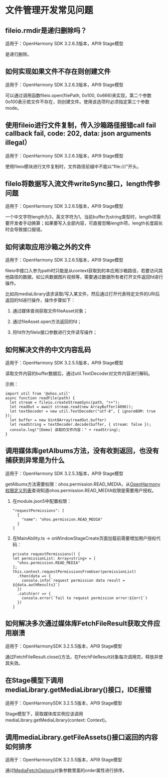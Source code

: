 # 文件管理开发常见问题

## fileio.rmdir是递归删除吗？

适用于：OpenHarmony SDK 3.2.6.3版本，API9 Stage模型

是递归删除。

## 如何实现如果文件不存在则创建文件

适用于：OpenHarmony SDK 3.2.6.3版本，API9 Stage模型

可以通过调用函数fileio.open(filePath, 0o100, 0o666)来实现，第二个参数0o100表示若文件不存在，则创建文件。使用该选项时必须指定第三个参数 mode。

## 使用fileio进行文件复制，传入沙箱路径报错call fail callback fail, code: 202, data: json arguments illegal）

适用于：OpenHarmony SDK 3.2.6.3版本，API9 Stage模型

使用fileio模块进行文件复制时，文件路径前缀中不能以“file:///”开头。

## fileIo将数据写入流文件writeSync接口，length传参问题

适用于：OpenHarmony SDK 3.2.6.5版本，API9 Stage模型

一个中文字符length为3，英文字符为1，当前buffer为string类型时，length项需要开发者手动换算；如果要写入全部内容，可直接忽略length项，length长度超长时会导致接口报错。

## 如何读取应用沙箱之外的文件

适用于：OpenHarmony SDK 3.2.6.5版本，API9 Stage模型

fileio中接口入参为path时只能是从context获取到的本应用沙箱路径，若要访问其他路径的数据，如公共数据图片视频等，需要通过数据所有者打开文件返回fd进行操作。

比如向mediaLibrary请求读取/写入某文件，然后通过打开代表特定文件的URI后返回的fd进行操作，操作步骤如下：

1. 通过媒体查询获取文件fileAsset对象；

2. 通过fileAsset.open方法返回的fd；

3. 将fd作为fileIo接口参数进行文件读写操作；

## 如何解决文件的中文内容乱码

适用于：OpenHarmony SDK 3.2.5.5版本，API9 Stage模型

读取文件内容的buffer数据后，通过util.TextDecoder对文件内容进行解码。

示例：

```
import util from '@ohos.util' 
async function readFile(path) { 
  let stream = fileio.createStreamSync(path, "r+"); 
  let readOut = await stream.read(new ArrayBuffer(4096)); 
  let textDecoder = new util.TextDecoder("utf-8", { ignoreBOM: true }); 
  let buffer = new Uint8Array(readOut.buffer)
  let readString = textDecoder.decode(buffer, { stream: false }); 
  console.log("[Demo] 读取的文件内容：" + readString); 
}
```

## 调用媒体库getAlbums方法，没有收到返回，也没有捕获到异常是为什么

适用于：OpenHarmony SDK 3.2.5.3版本，API9 Stage模型

getAlbums方法需要权限：ohos.permission.READ_MEDIA，从[OpenHarmony权限定义列表](../security/permission-list.md)查询知道ohos.permission.READ_MEDIA权限是需要用户授权。

1. 在module.json5中配置权限：
     
   ```
   "requestPermissions": [
     {
       "name": "ohos.permission.READ_MEDIA"
     }
   ]
   ```

2. 在MainAbility.ts -&gt; onWindowStageCreate页面加载前需要增加用户授权代码：
     
   ```
   private requestPermissions() {
   let permissionList: Array<string> = [
     "ohos.permission.READ_MEDIA"
   ];
   this.context.requestPermissionsFromUser(permissionList)
     .then(data => {
       console.info(`request permission data result = ${data.authResults}`)
     })
     .catch(err => {
       console.error(`fail to request permission error:${err}`)
     })
   }
   ```

## 如何解决多次通过媒体库FetchFileResult获取文件应用崩溃 

适用于：OpenHarmonySDK 3.2.5.5版本，API9 Stage模型

通过FetchFileResult.close()方法，在FetchFileResult对象每次调用完，释放并使其失效。

## 在Stage模型下调用mediaLibrary.getMediaLibrary()接口，IDE报错

适用于：OpenHarmonySDK 3.2.5.5版本，API9 Stage模型

Stage模型下，获取媒体库实例应该调用mediaLibrary.getMediaLibrary(context: Context)。

## 调用mediaLibrary.getFileAssets()接口返回的内容如何排序

适用于：OpenHarmonySDK 3.2.5.5版本，API9 Stage模型

通过[MediaFetchOptions](../reference/apis/js-apis-medialibrary.md#mediafetchoptions7)对象参数里面的order属性进行排序。
